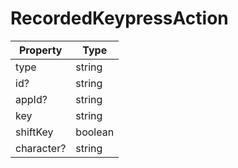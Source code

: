 # RecordedKeypressAction

| Property   | Type    |
| ---------- | ------- |
| type       | string  |
| id?        | string  |
| appId?     | string  |
| key        | string  |
| shiftKey   | boolean |
| character? | string  |
